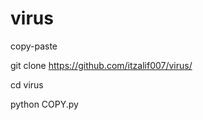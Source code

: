 # virus
copy-paste



git clone https://github.com/itzalif007/virus/





cd virus


python COPY.py
